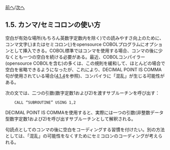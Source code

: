 <!--navi start-->
[前へ](1-4.md)/[次へ](1-6.md)
<!--navi end-->
## 1.5. カンマ/セミコロンの使い方

空白が有効な場所(もちろん英数字定数内を除く)での読みやすさ向上のために、コンマ文字(,)またはセミコロン(;)をopensource COBOLプログラムにオプションとして挿入できる。COBOL標準ではコンマを使用する場合、コンマの後に少なくとも一つの空白を続ける必要がある。最近、COBOLコンパイラー(opensource COBOLを含む)の多くは、この規則を緩和して、ほとんどの場合で空白を省略できるようになったが、これにより、DECIMAL POINT IS COMMA句が使用されている場合([4.1.4](4-1-4.md)を参照)、コンパイラに「混乱」が生じる可能性がある。

次の文では、二つの引数(数字定数1および2)を渡すサブルーチンを呼び出す：

        CALL “SUBROUTINE” USING 1,2

DECIMAL POINT IS COMMAを使用すると、実際には一つの引数(非整数データ型数字定数1および2)を呼び出すサブルーチンとして解釈される。

句読点としてのコンマの後に空白をコーディングする習慣を付けたい。別の方法としては、「混乱」の可能性をなくすためにセミコロンのコーディングが考えられる。
